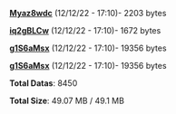 [**Myaz8wdc**](/data/Myaz8wdc.txt) (12/12/22 - 17:10)- 2203 bytes

[**iq2gBLCw**](/data/iq2gBLCw.txt) (12/12/22 - 17:10)- 1672 bytes

[**g1S6aMsx**](/data/g1S6aMsx.txt) (12/12/22 - 17:10)- 19356 bytes

[**g1S6aMsx**](/data/g1S6aMsx.txt) (12/12/22 - 17:10)- 19356 bytes

**Total Datas**: 8450

**Total Size**: 49.07 MB / 49.1 MB